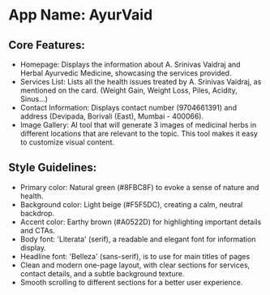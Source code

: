# **App Name**: AyurVaid

## Core Features:

- Homepage: Displays the information about A. Srinivas Vaidraj and Herbal Ayurvedic Medicine, showcasing the services provided.
- Services List: Lists all the health issues treated by A. Srinivas Vaidraj, as mentioned on the card. (Weight Gain, Weight Loss, Piles, Acidity, Sinus...)
- Contact Information: Displays contact number (9704661391) and address (Devipada, Borivali (East), Mumbai - 400066).
- Image Gallery: AI tool that will generate 3 images of medicinal herbs in different locations that are relevant to the topic. This tool makes it easy to customize visual content.

## Style Guidelines:

- Primary color: Natural green (#8FBC8F) to evoke a sense of nature and health.
- Background color: Light beige (#F5F5DC), creating a calm, neutral backdrop.
- Accent color: Earthy brown (#A0522D) for highlighting important details and CTAs.
- Body font: 'Literata' (serif), a readable and elegant font for information display.
- Headline font: 'Belleza' (sans-serif), is to use for main titles of pages
- Clean and modern one-page layout, with clear sections for services, contact details, and a subtle background texture.
- Smooth scrolling to different sections for a better user experience.